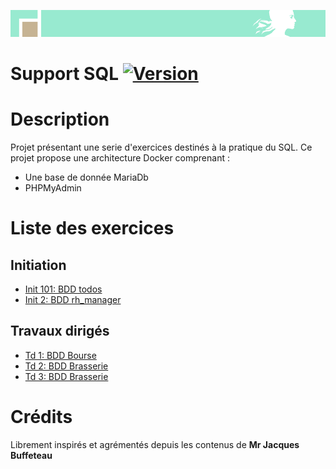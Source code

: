 ![separe](https://github.com/studoo-app/.github/blob/main/profile/studoo-banner-logo.png)
# Support SQL [![Version](https://img.shields.io/badge/Version-1.0.0-blue)]()

# Description

Projet présentant une serie d'exercices destinés à la pratique du SQL.
Ce projet propose une architecture Docker comprenant :
- Une base de donnée MariaDb
- PHPMyAdmin

# Liste des exercices

## Initiation 
- [Init 101: BDD todos](exercices/init-101/enonce.md)
- [Init 2: BDD rh_manager](exercices/init-2/enonce.md)


## Travaux dirigés
- [Td 1: BDD Bourse](exercices/td-1-bourse/enonce.md)
- [Td 2: BDD Brasserie](exercices/td-2-brasserie/enonce.md)
- [Td 3: BDD Brasserie](exercices/td-3-brasserie/enonce.md)

# Crédits 

Librement inspirés et agrémentés depuis les contenus de **Mr Jacques Buffeteau**